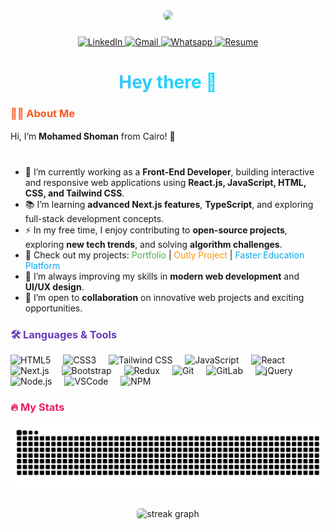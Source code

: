 <div align="center">
  <img height="150" src="https://media.giphy.com/media/M9gbBd9nbDrOTu1Mqx/giphy.gif" style="border-radius:10px; transition: transform 0.3s;" onmouseover="this.style.transform='scale(1.1)'" onmouseout="this.style.transform='scale(1)'" />
</div>

###

<div align="center" style="margin-top:10px;">
  <a href="https://www.linkedin.com/in/mohamedshoman00" target="_blank">
    <img src="https://img.shields.io/static/v1?message=LinkedIn&logo=linkedin&label=&color=0077B5&logoColor=white&labelColor=&style=for-the-badge" height="30" alt="LinkedIn" style="transition: transform 0.2s;" onmouseover="this.style.transform='scale(1.1)'" onmouseout="this.style.transform='scale(1)'" />
  </a>
  <a href="mailto:mohamedshoman242@gmail.com" target="_blank">
    <img src="https://img.shields.io/static/v1?message=Gmail&logo=gmail&label=&color=D14836&logoColor=white&labelColor=&style=for-the-badge" height="30" alt="Gmail" style="transition: transform 0.2s;" onmouseover="this.style.transform='scale(1.1)'" onmouseout="this.style.transform='scale(1)'" />
  </a>
  <a href="https://wa.me/201223330261" target="_blank">
    <img src="https://img.shields.io/static/v1?message=Whatsapp&logo=whatsapp&label=&color=25D366&logoColor=white&labelColor=&style=for-the-badge" height="30" alt="Whatsapp" style="transition: transform 0.2s;" onmouseover="this.style.transform='scale(1.1)'" onmouseout="this.style.transform='scale(1)'" />
  </a>
  <a href="https://your-website.com/your-resume.pdf" target="_blank">
    <img src="https://img.shields.io/static/v1?message=Resume&logo=adobe&label=&color=FF0000&logoColor=white&labelColor=&style=for-the-badge" height="30" alt="Resume" style="transition: transform 0.2s;" onmouseover="this.style.transform='scale(1.1)'" onmouseout="this.style.transform='scale(1)'" />
  </a>
</div>

###

<h1 align="center" style="background: linear-gradient(90deg, #4facfe 0%, #00f2fe 100%); -webkit-background-clip: text; color: transparent;">
  Hey there 👋
</h1>

###

<h3 align="left" style="color:#FF5722;">👨‍💻 About Me</h3>

<p align="left" style="line-height:1.6;">
Hi, I’m <b>Mohamed Shoman</b> from Cairo! 👋<br><br>

- 🔭 I’m currently working as a <b>Front-End Developer</b>, building interactive and responsive web applications using <b>React.js, JavaScript, HTML, CSS, and Tailwind CSS</b>.<br>
- 📚 I’m learning <b>advanced Next.js features</b>, <b>TypeScript</b>, and exploring full-stack development concepts.<br>
- ⚡ In my free time, I enjoy contributing to <b>open-source projects</b>, exploring <b>new tech trends</b>, and solving <b>algorithm challenges</b>.<br>
- 💼 Check out my projects: 
  <a href="https://shoman-portfolio.vercel.app/" style="color:#4CAF50; text-decoration:none;">Portfolio</a> | 
  <a href="https://outly-project.vercel.app/" style="color:#FF9800; text-decoration:none;">Outly Project</a> | 
  <a href="https://faster-education.com/" style="color:#03A9F4; text-decoration:none;">Faster Education Platform</a><br>
- 🌱 I’m always improving my skills in <b>modern web development</b> and <b>UI/UX design</b>.<br>
- 🤝 I’m open to <b>collaboration</b> on innovative web projects and exciting opportunities.
</p>

###

<h3 align="left" style="color:#673AB7;">🛠 Languages & Tools</h3>

<div align="left">
  <img src="https://cdn.simpleicons.org/html5/E34F26" height="40" alt="HTML5" /> <img width="12" />
  <img src="https://cdn.simpleicons.org/css/1572B6" height="40" alt="CSS3" /> <img width="12" />
  <img src="https://cdn.simpleicons.org/tailwindcss/06B6D4" height="40" alt="Tailwind CSS" /> <img width="12" />
  <img src="https://cdn.simpleicons.org/javascript/F7DF1E" height="40" alt="JavaScript" /> <img width="12" />
  <img src="https://cdn.simpleicons.org/react/61DAFB" height="40" alt="React" /> <img width="12" />
  <img src="https://cdn.simpleicons.org/nextdotjs/000000" height="40" alt="Next.js" /> <img width="12" />
  <img src="https://cdn.simpleicons.org/bootstrap/7952B3" height="40" alt="Bootstrap" /> <img width="12" />
  <img src="https://cdn.simpleicons.org/redux/764ABC" height="40" alt="Redux" /> <img width="12" />
  <img src="https://cdn.jsdelivr.net/gh/devicons/devicon/icons/git/git-original.svg" height="40" alt="Git" /> <img width="12" />
  <img src="https://cdn.jsdelivr.net/gh/devicons/devicon/icons/gitlab/gitlab-original.svg" height="40" alt="GitLab" /> <img width="12" />
  <img src="https://cdn.jsdelivr.net/gh/devicons/devicon/icons/jquery/jquery-original.svg" height="40" alt="jQuery" /> <img width="12" />
  <img src="https://cdn.jsdelivr.net/gh/devicons/devicon/icons/nodejs/nodejs-original.svg" height="40" alt="Node.js" /> <img width="12" />
  <img src="https://cdn.jsdelivr.net/gh/devicons/devicon/icons/vscode/vscode-original.svg" height="40" alt="VSCode" /> <img width="12" />
  <img src="https://cdn.jsdelivr.net/gh/devicons/devicon/icons/npm/npm-original-wordmark.svg" height="40" alt="NPM" />
</div>

###

<h3 align="left" style="color:#E91E63;">🔥 My Stats</h3>

<img src="https://raw.githubusercontent.com/mohamedshoman00/mohamedshoman00/output/snake.svg" alt="Snake animation" style="border-radius:5px;" />

###

<div align="center">
  <img src="https://streak-stats.demolab.com?user=mohamedshoman00&locale=en&mode=daily&theme=dark&hide_border=false&border_radius=5&order=3" height="220" alt="streak graph" style="border-radius:5px;" />
</div>
